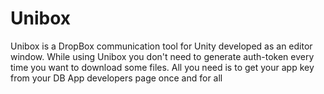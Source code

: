# Unibox
Unibox is a DropBox communication tool for Unity developed as an editor window. While using Unibox you don't need to generate auth-token every time you want to download some files. All you need is to get your app key from your DB App developers page once and for all
